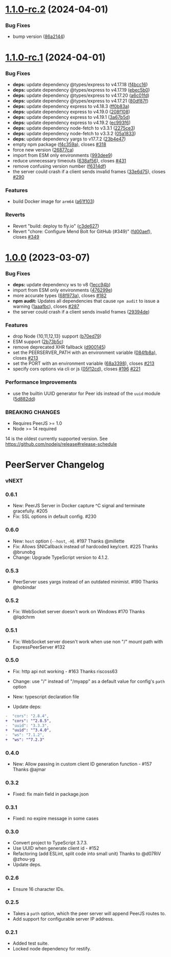 # [1.1.0-rc.2](https://github.com/peers/peerjs-server/compare/v1.1.0-rc.1...v1.1.0-rc.2) (2024-04-01)


### Bug Fixes

* bump version ([86a2144](https://github.com/peers/peerjs-server/commit/86a214455f9fbb093b949cddcf52da698e41eed1))

# [1.1.0-rc.1](https://github.com/peers/peerjs-server/compare/v1.0.0...v1.1.0-rc.1) (2024-04-01)


### Bug Fixes

* **deps:** update dependency @types/express to v4.17.18 ([f4bcc16](https://github.com/peers/peerjs-server/commit/f4bcc1651598f349626b67099c7a39b01b417f6c))
* **deps:** update dependency @types/express to v4.17.19 ([ebec5b0](https://github.com/peers/peerjs-server/commit/ebec5b07aa29e951058d64a5c98efa238ce0069a))
* **deps:** update dependency @types/express to v4.17.20 ([a6c01fd](https://github.com/peers/peerjs-server/commit/a6c01fd47bfd89fa74a716650a44643612a659aa))
* **deps:** update dependency @types/express to v4.17.21 ([80df87f](https://github.com/peers/peerjs-server/commit/80df87f3da63624e6c7107453f3789e76d688798))
* **deps:** update dependency express to v4.18.3 ([ff0b83a](https://github.com/peers/peerjs-server/commit/ff0b83affc3772402638dd44be521cb2d4c55417))
* **deps:** update dependency express to v4.19.0 ([208f108](https://github.com/peers/peerjs-server/commit/208f1088a59b33fb6848089f1708cbcd96655a61))
* **deps:** update dependency express to v4.19.1 ([3a67b5d](https://github.com/peers/peerjs-server/commit/3a67b5d30cafa1efcb33a35daebbc00766cbf1b6))
* **deps:** update dependency express to v4.19.2 ([ec993f6](https://github.com/peers/peerjs-server/commit/ec993f6b7492858f61541e2ffb37110aabc6140b))
* **deps:** update dependency node-fetch to v3.3.1 ([2275ce3](https://github.com/peers/peerjs-server/commit/2275ce35eb3c44e0a22fd4a4e0d2dca66ebd1219))
* **deps:** update dependency node-fetch to v3.3.2 ([05a1833](https://github.com/peers/peerjs-server/commit/05a1833363b0592ee7941dd295c3ca9ac64d9d04))
* **deps:** update dependency yargs to v17.7.2 ([23b4e47](https://github.com/peers/peerjs-server/commit/23b4e47fb32a773d48027b0cdd0c10be7fad27cb))
* empty npm package ([f4c359a](https://github.com/peers/peerjs-server/commit/f4c359a351e115ba91742b4d703d9d94ec7d395e)), closes [#318](https://github.com/peers/peerjs-server/issues/318)
* force new version ([26877ca](https://github.com/peers/peerjs-server/commit/26877caac26ccfd9541624ca68b58488c70e05c0))
* import from ESM only environments ([993dee9](https://github.com/peers/peerjs-server/commit/993dee95a1f321322a15db6788275e39f586ed7d))
* reduce unnecessary timeouts ([638af56](https://github.com/peers/peerjs-server/commit/638af56f679881194f60b29ae7f7bb7b5756662a)), closes [#431](https://github.com/peers/peerjs-server/issues/431)
* remove confusing version number ([f6314df](https://github.com/peers/peerjs-server/commit/f6314df40c37add66deac5dd8487ad54e4814237))
* the server could crash if a client sends invalid frames ([33e6d75](https://github.com/peers/peerjs-server/commit/33e6d755cc8511954ac0094cb28ae92af95cfe12)), closes [#290](https://github.com/peers/peerjs-server/issues/290)


### Features

* build Docker image for `arm64` ([a61f103](https://github.com/peers/peerjs-server/commit/a61f103abdee352589758bfc34d8554538ff447a))


### Reverts

* Revert "build: deploy to fly.io" ([c3de627](https://github.com/peers/peerjs-server/commit/c3de627fad9ddd22230793fb3f6757d402a052a5))
* Revert "chore: Configure Mend Bolt for GitHub (#349)" ([fd00aef](https://github.com/peers/peerjs-server/commit/fd00aef9809dd60bb7e36b2fdc58e47a1e4b036c)), closes [#349](https://github.com/peers/peerjs-server/issues/349)

# [1.0.0](https://github.com/peers/peerjs-server/compare/v0.6.1...v1.0.0) (2023-03-07)


### Bug Fixes

* **deps:** update dependency ws to v8 ([1ecc94b](https://github.com/peers/peerjs-server/commit/1ecc94b887d23ac59b3622a2fefc9fdab24f170f))
* import from ESM only environments ([476299e](https://github.com/peers/peerjs-server/commit/476299ed08f73e41d175d61b4281736bf8df1ea6))
* more accurate types ([68f973a](https://github.com/peers/peerjs-server/commit/68f973afb44a1f71c9fd9a644602312d8ceda5cf)), closes [#182](https://github.com/peers/peerjs-server/issues/182)
* **npm audit:** Updates all dependencies that cause `npm audit` to issue a warning ([1aaafbc](https://github.com/peers/peerjs-server/commit/1aaafbc4504224f36287fd721f6edbc27a5b9eaa)), closes [#287](https://github.com/peers/peerjs-server/issues/287)
* the server could crash if a client sends invalid frames ([29394de](https://github.com/peers/peerjs-server/commit/29394dea5e1303cdf07337d39c2c93249fdd41db))


### Features

* drop Node {10,11,12,13} support ([b70ed79](https://github.com/peers/peerjs-server/commit/b70ed79d9a239593d128ea2914eea0c2107b03b2))
* ESM support ([2b73b5c](https://github.com/peers/peerjs-server/commit/2b73b5c97de4a366d6635719891b65d5f9878628))
* remove deprecated XHR fallback ([d900145](https://github.com/peers/peerjs-server/commit/d90014590160faf1d489a18ea489c28c43cd4690))
* set the PEERSERVER_PATH with an environment variable ([084fb8a](https://github.com/peers/peerjs-server/commit/084fb8a4bddfcb153a4cb861ba700c8352cd4b35)), closes [#213](https://github.com/peers/peerjs-server/issues/213)
* set the PORT with an environment variable ([68a3398](https://github.com/peers/peerjs-server/commit/68a3398f54b0f45bfe8c501c627f531980823ec1)), closes [#213](https://github.com/peers/peerjs-server/issues/213)
* specify cors options via cli or js ([05f12cd](https://github.com/peers/peerjs-server/commit/05f12cdc562b1a5eb9481f5116da7c001105793a)), closes [#196](https://github.com/peers/peerjs-server/issues/196) [#221](https://github.com/peers/peerjs-server/issues/221)


### Performance Improvements

* use the builtin UUID generator for Peer ids instead of the `uuid` module ([5d882dd](https://github.com/peers/peerjs-server/commit/5d882dd0c6af9bed8602e0507fdf5c1d284be075))


### BREAKING CHANGES

* Requires PeerJS >= 1.0
* Node >= 14 required

14 is the oldest currently supported version. See https://github.com/nodejs/release#release-schedule

# PeerServer Changelog

### vNEXT


### 0.6.1

* New: PeerJS Server in Docker capture ^C signal and terminate gracefully. #205
* Fix: SSL options in default config. #230

### 0.6.0

* New: `host` option (`--host`, `-H`). #197 Thanks @millette
* Fix: Allows SNICallback instead of hardcoded key/cert. #225 Thanks @brunobg
* Change: Upgrade TypeScript version to 4.1.2.

### 0.5.3

* PeerServer uses yargs instead of an outdated minimist. #190 Thanks @hobindar

### 0.5.2

* Fix: WebSocket server doesn't work  on Windows #170 Thanks @lqdchrm

### 0.5.1

* Fix: WebSocket server doesn't work  when use non "/" mount path with ExpressPeerServer #132

### 0.5.0

* Fix: http api not working - #163 Thanks riscoss63

* Change: use "/" instead of "/myapp" as a default value for config's `path` option

* New: typescript declaration file

* Update deps:
```diff
-  "cors": "2.8.4",
+  "cors": "^2.8.5",
-  "uuid": "3.3.3",
+  "uuid": "^3.4.0",
-  "ws": "7.1.2",
+  "ws": "^7.2.3"
```

### 0.4.0

* New: Allow passing in custom client ID generation function - #157 Thanks @ajmar

### 0.3.2

* Fixed: fix main field in package.json

### 0.3.1

* Fixed: no expire message in some cases

### 0.3.0

* Convert project to TypeScript 3.7.3.
* Use UUID when generate client id - #152
* Refactoring (add ESLint, split code into small unit) Thanks to @d07RiV @zhou-yg
* Update deps.

### 0.2.6

* Ensure 16 character IDs.

### 0.2.5

* Takes a `path` option, which the peer server will append PeerJS routes to.
* Add support for configurable server IP address.

### 0.2.1

* Added test suite.
* Locked node dependency for restify.

